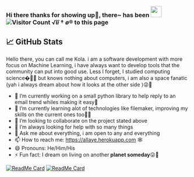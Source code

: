 ### Hi there thanks for showing up👋, there~ has been <img src="https://raw.githubusercontent.com/MartinHeinz/MartinHeinz/master/wave.gif" width="30px"> ![Visitor Count](https://profile-counter.glitch.me/allaye/count.svg) √î$î†ø®$ to this page
## &#x1f4c8; GitHub Stats
Hello there, you can call me Kola. i am a software development with more focus on Machine Learning, i have always want to develop tools that the community can put into good use. Less I forget, I studied computing science�👩‍💻 but knows nothing about computers, i am also a space fanatic (yah i always dream about how it looks at the other side )😜🚀




- 🔭 I’m currently working on a small python library to help reply to an email trend whiles making it easy📧
- 🌱 I’m currently learning alot of technologies like filemaker, improving my skills on the current ones too💪🏽
- 👯 I’m looking to collaborate on the project stated above
- 🤔 I’m always looking for help with so many things
- 💬 Ask me about everything, i am open to any and everything
- 📫 How to reach me: https://allaye.herokuapp.com 🕸️
- 😄 Pronouns: He/Him/His
- ⚡ Fun fact: I dream on living on another<b> planet someday</b>😜🚀

[![ReadMe Card](https://github-readme-stats.vercel.app/api/pin/?username=allaye&repo=Avirs-Final-Year-Project)](https://github.com/Allaye/Avirs-Final-Year-Project)
[![ReadMe Card](https://github-readme-stats.vercel.app/api/pin/?username=allaye&repo=ML-DL-ALGO-PAPER-IMPLEMENTATION)](https://github.com/Allaye/ML-DL-ALGO-PAPER-IMPLEMENTATION)

